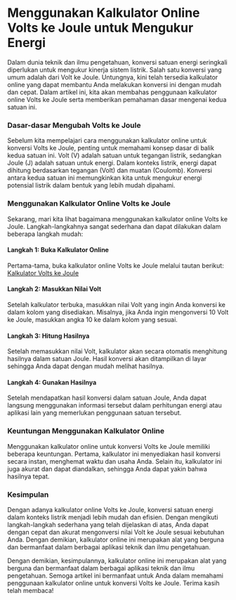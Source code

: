 Menggunakan Kalkulator Online Volts ke Joule untuk Mengukur Energi
==================================================================

Dalam dunia teknik dan ilmu pengetahuan, konversi satuan energi seringkali diperlukan untuk mengukur kinerja sistem listrik. Salah satu konversi yang umum adalah dari Volt ke Joule. Untungnya, kini telah tersedia kalkulator online yang dapat membantu Anda melakukan konversi ini dengan mudah dan cepat. Dalam artikel ini, kita akan membahas penggunaan kalkulator online Volts ke Joule serta memberikan pemahaman dasar mengenai kedua satuan ini.

### Dasar-dasar Mengubah Volts ke Joule

Sebelum kita mempelajari cara menggunakan kalkulator online untuk konversi Volts ke Joule, penting untuk memahami konsep dasar di balik kedua satuan ini. Volt (V) adalah satuan untuk tegangan listrik, sedangkan Joule (J) adalah satuan untuk energi. Dalam konteks listrik, energi dapat dihitung berdasarkan tegangan (Volt) dan muatan (Coulomb). Konversi antara kedua satuan ini memungkinkan kita untuk mengukur energi potensial listrik dalam bentuk yang lebih mudah dipahami.

### Menggunakan Kalkulator Online Volts ke Joule

Sekarang, mari kita lihat bagaimana menggunakan kalkulator online Volts ke Joule. Langkah-langkahnya sangat sederhana dan dapat dilakukan dalam beberapa langkah mudah:

#### Langkah 1: Buka Kalkulator Online

Pertama-tama, buka kalkulator online Volts ke Joule melalui tautan berikut: [Kalkulator Volts ke Joule](https://www.onlinecalculatorsfree.com/id/tools/volt-to-joules-calculator.html)

#### Langkah 2: Masukkan Nilai Volt

Setelah kalkulator terbuka, masukkan nilai Volt yang ingin Anda konversi ke dalam kolom yang disediakan. Misalnya, jika Anda ingin mengonversi 10 Volt ke Joule, masukkan angka 10 ke dalam kolom yang sesuai.

#### Langkah 3: Hitung Hasilnya

Setelah memasukkan nilai Volt, kalkulator akan secara otomatis menghitung hasilnya dalam satuan Joule. Hasil konversi akan ditampilkan di layar sehingga Anda dapat dengan mudah melihat hasilnya.

#### Langkah 4: Gunakan Hasilnya

Setelah mendapatkan hasil konversi dalam satuan Joule, Anda dapat langsung menggunakan informasi tersebut dalam perhitungan energi atau aplikasi lain yang memerlukan penggunaan satuan tersebut.

### Keuntungan Menggunakan Kalkulator Online

Menggunakan kalkulator online untuk konversi Volts ke Joule memiliki beberapa keuntungan. Pertama, kalkulator ini menyediakan hasil konversi secara instan, menghemat waktu dan usaha Anda. Selain itu, kalkulator ini juga akurat dan dapat diandalkan, sehingga Anda dapat yakin bahwa hasilnya tepat.

### Kesimpulan

Dengan adanya kalkulator online Volts ke Joule, konversi satuan energi dalam konteks listrik menjadi lebih mudah dan efisien. Dengan mengikuti langkah-langkah sederhana yang telah dijelaskan di atas, Anda dapat dengan cepat dan akurat mengonversi nilai Volt ke Joule sesuai kebutuhan Anda. Dengan demikian, kalkulator online ini merupakan alat yang berguna dan bermanfaat dalam berbagai aplikasi teknik dan ilmu pengetahuan.

Dengan demikian, kesimpulannya, kalkulator online ini merupakan alat yang berguna dan bermanfaat dalam berbagai aplikasi teknik dan ilmu pengetahuan. Semoga artikel ini bermanfaat untuk Anda dalam memahami penggunaan kalkulator online untuk konversi Volts ke Joule. Terima kasih telah membaca!